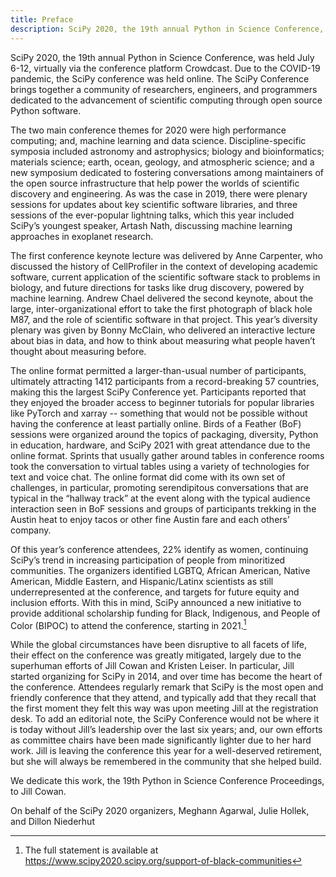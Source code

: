 ```yaml
---
title: Preface
description: SciPy 2020, the 19th annual Python in Science Conference, was held July 6-12, virtually via the conference platform Crowdcast. Due to the COVID-19 pandemic, the SciPy conference was held online. The SciPy Conference brings together a community of researchers, engineers, and programmers dedicated to the advancement of scientific computing through open source Python software.
---
```


SciPy 2020, the 19th annual Python in Science Conference, was held July 6-12, virtually via the conference platform Crowdcast. Due to the COVID-19 pandemic, the SciPy conference was held online. The SciPy Conference brings together a community of researchers, engineers, and programmers dedicated to the advancement of scientific computing through open source Python software.

The two main conference themes for 2020 were high performance computing; and, machine learning and data science. Discipline-specific symposia included astronomy and astrophysics; biology and bioinformatics; materials science; earth, ocean, geology, and atmospheric science; and a new symposium dedicated to fostering conversations among maintainers of the open source infrastructure that help power the worlds of scientific discovery and engineering. As was the case in 2019, there were plenary sessions for updates about key scientific software libraries, and three sessions of the ever-popular lightning talks, which this year included SciPy’s youngest speaker, Artash Nath, discussing machine learning approaches in exoplanet research.

The first conference keynote lecture was delivered by Anne Carpenter, who discussed the history of CellProfiler in the context of developing academic software, current application of the scientific software stack to problems in biology, and future directions for tasks like drug discovery, powered by machine learning. Andrew Chael delivered the second keynote, about the large, inter-organizational effort to take the first photograph of black hole M87, and the role of scientific software in that project. This year’s diversity plenary was given by Bonny McClain, who delivered an interactive lecture about bias in data, and how to think about measuring what people haven’t thought about measuring before.

The online format permitted a larger-than-usual number of participants, ultimately attracting 1412 participants from a record-breaking 57 countries, making this the largest SciPy Conference yet. Participants reported that they enjoyed the broader access to beginner tutorials for popular libraries like PyTorch and xarray -- something that would not be possible without having the conference at least partially online. Birds of a Feather (BoF) sessions were organized around the topics of packaging, diversity, Python in education, hardware, and SciPy 2021 with great attendance due to the online format. Sprints that usually gather around tables in conference rooms took the conversation to virtual tables using a variety of technologies for text and voice chat. The online format did come with its own set of challenges, in particular, promoting serendipitous conversations that are typical in the “hallway track” at the event along with the typical audience interaction seen in BoF sessions and groups of participants trekking in the Austin heat to enjoy tacos or other fine Austin fare and each others’ company.

Of this year’s conference attendees, 22% identify as women, continuing SciPy’s trend in increasing participation of people from minoritized communities. The organizers identified LGBTQ, African American, Native American, Middle Eastern, and Hispanic/Latinx scientists as still underrepresented at the conference, and targets for future equity and inclusion efforts. With this in mind, SciPy announced a new initiative to provide additional scholarship funding for Black, Indigenous, and People of Color (BIPOC) to attend the conference, starting in 2021.[^1]

While the global circumstances have been disruptive to all facets of life, their effect on the conference was greatly mitigated, largely due to the superhuman efforts of Jill Cowan and Kristen Leiser. In particular, Jill started organizing for SciPy in 2014, and over time has become the heart of the conference. Attendees regularly remark that SciPy is the most open and friendly conference that they attend, and typically add that they recall that the first moment they felt this way was upon meeting Jill at the registration desk. To add an editorial note, the SciPy Conference would not be where it is today without Jill’s leadership over the last six years; and, our own efforts as committee chairs have been made significantly lighter due to her hard work. Jill is leaving the conference this year for a well-deserved retirement, but she will always be remembered in the community that she helped build.

We dedicate this work, the 19th Python in Science Conference Proceedings, to Jill Cowan.

On behalf of the SciPy 2020 organizers, Meghann Agarwal, Julie Hollek, and Dillon Niederhut

[^1]: The full statement is available at https://www.scipy2020.scipy.org/support-of-black-communities